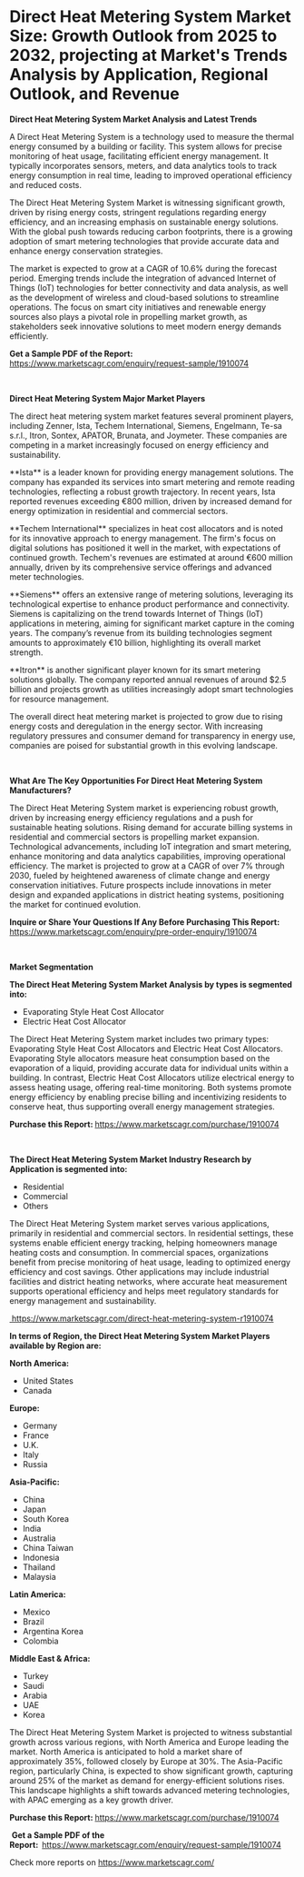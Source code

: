 <p><h1>Direct Heat Metering System Market Size: Growth Outlook from 2025 to 2032, projecting at Market's Trends Analysis by Application, Regional Outlook, and Revenue</h1></p><p><strong>Direct Heat Metering System Market Analysis and Latest Trends</strong></p>
<p><p>A Direct Heat Metering System is a technology used to measure the thermal energy consumed by a building or facility. This system allows for precise monitoring of heat usage, facilitating efficient energy management. It typically incorporates sensors, meters, and data analytics tools to track energy consumption in real time, leading to improved operational efficiency and reduced costs.</p><p>The Direct Heat Metering System Market is witnessing significant growth, driven by rising energy costs, stringent regulations regarding energy efficiency, and an increasing emphasis on sustainable energy solutions. With the global push towards reducing carbon footprints, there is a growing adoption of smart metering technologies that provide accurate data and enhance energy conservation strategies.</p><p>The market is expected to grow at a CAGR of 10.6% during the forecast period. Emerging trends include the integration of advanced Internet of Things (IoT) technologies for better connectivity and data analysis, as well as the development of wireless and cloud-based solutions to streamline operations. The focus on smart city initiatives and renewable energy sources also plays a pivotal role in propelling market growth, as stakeholders seek innovative solutions to meet modern energy demands efficiently.</p></p>
<p><strong>Get a Sample PDF of the Report:&nbsp;</strong> <a href="https://www.marketscagr.com/enquiry/request-sample/1910074?utm_campaign=2945&utm_medium=2&utm_source=Github&utm_content=ia&utm_term=06042025&utm_id=direct-heat-metering-system">https://www.marketscagr.com/enquiry/request-sample/1910074</a></p>
<p>&nbsp;</p>
<p><strong>Direct Heat Metering System Major Market Players</strong></p>
<p><p>The direct heat metering system market features several prominent players, including Zenner, Ista, Techem International, Siemens, Engelmann, Te-sa s.r.l., Itron, Sontex, APATOR, Brunata, and Joymeter. These companies are competing in a market increasingly focused on energy efficiency and sustainability.</p><p>**Ista** is a leader known for providing energy management solutions. The company has expanded its services into smart metering and remote reading technologies, reflecting a robust growth trajectory. In recent years, Ista reported revenues exceeding €800 million, driven by increased demand for energy optimization in residential and commercial sectors.</p><p>**Techem International** specializes in heat cost allocators and is noted for its innovative approach to energy management. The firm's focus on digital solutions has positioned it well in the market, with expectations of continued growth. Techem's revenues are estimated at around €600 million annually, driven by its comprehensive service offerings and advanced meter technologies.</p><p>**Siemens** offers an extensive range of metering solutions, leveraging its technological expertise to enhance product performance and connectivity. Siemens is capitalizing on the trend towards Internet of Things (IoT) applications in metering, aiming for significant market capture in the coming years. The company’s revenue from its building technologies segment amounts to approximately €10 billion, highlighting its overall market strength.</p><p>**Itron** is another significant player known for its smart metering solutions globally. The company reported annual revenues of around $2.5 billion and projects growth as utilities increasingly adopt smart technologies for resource management.</p><p>The overall direct heat metering market is projected to grow due to rising energy costs and deregulation in the energy sector. With increasing regulatory pressures and consumer demand for transparency in energy use, companies are poised for substantial growth in this evolving landscape.</p></p>
<p>&nbsp;</p>
<p><strong>What Are The Key Opportunities For Direct Heat Metering System Manufacturers?</strong></p>
<p><p>The Direct Heat Metering System market is experiencing robust growth, driven by increasing energy efficiency regulations and a push for sustainable heating solutions. Rising demand for accurate billing systems in residential and commercial sectors is propelling market expansion. Technological advancements, including IoT integration and smart metering, enhance monitoring and data analytics capabilities, improving operational efficiency. The market is projected to grow at a CAGR of over 7% through 2030, fueled by heightened awareness of climate change and energy conservation initiatives. Future prospects include innovations in meter design and expanded applications in district heating systems, positioning the market for continued evolution.</p></p>
<p><strong>Inquire or Share Your Questions If Any Before Purchasing This Report:</strong> <a href="https://www.marketscagr.com/enquiry/pre-order-enquiry/1910074?utm_campaign=2945&utm_medium=2&utm_source=Github&utm_content=ia&utm_term=06042025&utm_id=direct-heat-metering-system">https://www.marketscagr.com/enquiry/pre-order-enquiry/1910074</a></p>
<p>&nbsp;</p>
<p><strong>Market Segmentation</strong></p>
<p><strong>The Direct Heat Metering System Market Analysis by types is segmented into:</strong></p>
<p><ul><li>Evaporating Style Heat Cost Allocator</li><li>Electric Heat Cost Allocator</li></ul></p>
<p><p>The Direct Heat Metering System market includes two primary types: Evaporating Style Heat Cost Allocators and Electric Heat Cost Allocators. Evaporating Style allocators measure heat consumption based on the evaporation of a liquid, providing accurate data for individual units within a building. In contrast, Electric Heat Cost Allocators utilize electrical energy to assess heating usage, offering real-time monitoring. Both systems promote energy efficiency by enabling precise billing and incentivizing residents to conserve heat, thus supporting overall energy management strategies.</p></p>
<p><strong>Purchase this Report:&nbsp;</strong><a href="https://www.marketscagr.com/purchase/1910074?utm_campaign=2945&utm_medium=2&utm_source=Github&utm_content=ia&utm_term=06042025&utm_id=direct-heat-metering-system">https://www.marketscagr.com/purchase/1910074</a></p>
<p>&nbsp;</p>
<p><strong>The Direct Heat Metering System Market Industry Research by Application is segmented into:</strong></p>
<p><ul><li>Residential</li><li>Commercial</li><li>Others</li></ul></p>
<p><p>The Direct Heat Metering System market serves various applications, primarily in residential and commercial sectors. In residential settings, these systems enable efficient energy tracking, helping homeowners manage heating costs and consumption. In commercial spaces, organizations benefit from precise monitoring of heat usage, leading to optimized energy efficiency and cost savings. Other applications may include industrial facilities and district heating networks, where accurate heat measurement supports operational efficiency and helps meet regulatory standards for energy management and sustainability.</p></p>
<p><a href="https://www.marketscagr.com/direct-heat-metering-system-r1910074?utm_campaign=2945&utm_medium=2&utm_source=Github&utm_content=ia&utm_term=06042025&utm_id=direct-heat-metering-system">&nbsp;https://www.marketscagr.com/direct-heat-metering-system-r1910074</a></p>
<p><strong>In terms of Region, the Direct Heat Metering System Market Players available by Region are:</strong></p>
<p>
    <p> <strong> North America: </strong>
        <ul>
            <li>United States</li>
            <li>Canada</li>
        </ul>
        </p> 
    <p> <strong> Europe: </strong>
        <ul>
            <li>Germany</li>
            <li>France</li>
            <li>U.K.</li>
            <li>Italy</li>
            <li>Russia</li>
        </ul>
        </p> 
    <p> <strong> Asia-Pacific: </strong>
        <ul>
            <li>China</li>
            <li>Japan</li>
            <li>South Korea</li>
            <li>India</li>
            <li>Australia</li>
            <li>China Taiwan</li>
            <li>Indonesia</li>
            <li>Thailand</li>
            <li>Malaysia</li>
        </ul>
        </p> 
    <p> <strong> Latin America: </strong>
        <ul>
            <li>Mexico</li>
            <li>Brazil</li>
            <li>Argentina Korea</li>
            <li>Colombia</li>
        </ul>
        </p> 
    <p> <strong> Middle East & Africa: </strong>
        <ul>
            <li>Turkey</li>
            <li>Saudi</li>
            <li>Arabia</li>
            <li>UAE</li>
            <li>Korea</li>
        </ul>
    </p>
    </p>
<p><p>The Direct Heat Metering System Market is projected to witness substantial growth across various regions, with North America and Europe leading the market. North America is anticipated to hold a market share of approximately 35%, followed closely by Europe at 30%. The Asia-Pacific region, particularly China, is expected to show significant growth, capturing around 25% of the market as demand for energy-efficient solutions rises. This landscape highlights a shift towards advanced metering technologies, with APAC emerging as a key growth driver.</p></p>
<p><strong>Purchase this Report: </strong><a href="https://www.marketscagr.com/purchase/1910074?utm_campaign=2945&utm_medium=2&utm_source=Github&utm_content=ia&utm_term=06042025&utm_id=direct-heat-metering-system">https://www.marketscagr.com/purchase/1910074</a></p>
<p>&nbsp;<strong>Get a Sample PDF of the Report:&nbsp;&nbsp;</strong><a href="https://www.marketscagr.com/enquiry/request-sample/1910074?utm_campaign=2945&utm_medium=2&utm_source=Github&utm_content=ia&utm_term=06042025&utm_id=direct-heat-metering-system">https://www.marketscagr.com/enquiry/request-sample/1910074</a></p>
<p><strong></strong></p>
<p>Check more reports on <a href="https://www.marketscagr.com/?utm_campaign=2945&utm_medium=2&utm_source=Github&utm_content=ia&utm_term=06042025&utm_id=direct-heat-metering-system">https://www.marketscagr.com/</a></p>